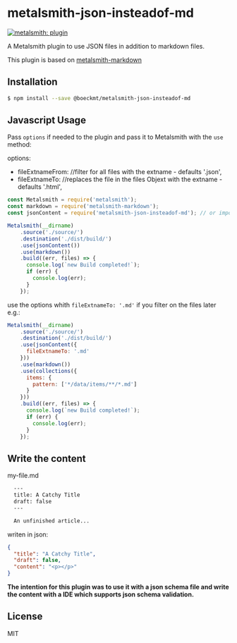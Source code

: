 # metalsmith-json-insteadof-md

[![metalsmith: plugin][metalsmith-badge]][metalsmith-url]

A Metalsmith plugin to use JSON files in addition to markdown files.

This plugin is based on [metalsmith-markdown](https://github.com/segmentio/metalsmith-markdown)

## Installation

```bash
$ npm install --save @boeckmt/metalsmith-json-insteadof-md
```

## Javascript Usage

 Pass `options` if needed to the plugin and pass it to Metalsmith with the `use` method:

options:
- fileExtnameFrom: <extname> //filter for all files with the extname - defaults '.json',
- fileExtnameTo: <extname> //replaces the file in the files Objext with the extname - defaults '.html',


```js
const Metalsmith = require('metalsmith');
const markdown = require('metalsmith-markdown');
const jsonContent = require('metalsmith-json-insteadof-md'); // or import * as jsonContent from 'metalsmith-json-insteadof-md';

Metalsmith(__dirname)
    .source('./source/')
    .destination('./dist/build/')
    .use(jsonContent())
    .use(markdown())
    .build((err, files) => {
      console.log(`new Build completed!`);
      if (err) {
        console.log(err);
      }
    });
```


use the options whith `fileExtnameTo: '.md'` if you filter on the files later e.g.:

```js
Metalsmith(__dirname)
    .source('./source/')
    .destination('./dist/build/')
    .use(jsonContent({
      fileExtnameTo: '.md'
    }))
    .use(markdown())
    .use(collections({
      items: {
        pattern: ['*/data/items/**/*.md']
      }
    }))
    .build((err, files) => {
      console.log(`new Build completed!`);
      if (err) {
        console.log(err);
      }
    });
```

## Write the content

my-file.md

```md
  ---
  title: A Catchy Title
  draft: false
  ---

  An unfinished article...
```

writen in json:

```json
{
  "title": "A Catchy Title",
  "draft": false,
  "content": "<p></p>"
}
```

**The intention for this plugin was to use it with a json schema file and write the content with a IDE which supports json schema validation.**


## License

MIT

[npm-badge]: https://img.shields.io/npm/v/metalsmith-markdown.svg
[metalsmith-badge]: https://img.shields.io/badge/metalsmith-plugin-lightgrey.svg?longCache=true
[metalsmith-url]: http://metalsmith.io
